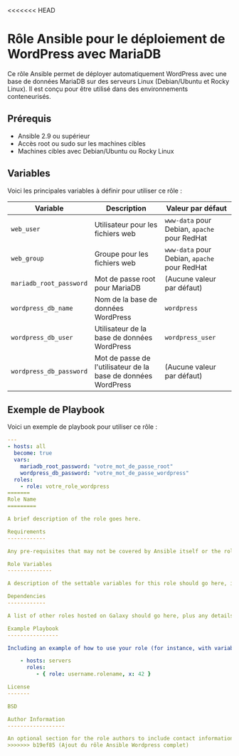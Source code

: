 <<<<<<< HEAD
# Rôle Ansible pour le déploiement de WordPress avec MariaDB

Ce rôle Ansible permet de déployer automatiquement WordPress avec une base de données MariaDB sur des serveurs Linux (Debian/Ubuntu et Rocky Linux). Il est conçu pour être utilisé dans des environnements conteneurisés.

## Prérequis

- Ansible 2.9 ou supérieur
- Accès root ou sudo sur les machines cibles
- Machines cibles avec Debian/Ubuntu ou Rocky Linux

## Variables

Voici les principales variables à définir pour utiliser ce rôle :

| Variable | Description | Valeur par défaut |
|----------|-------------|-------------------|
| `web_user` | Utilisateur pour les fichiers web | `www-data` pour Debian, `apache` pour RedHat |
| `web_group` | Groupe pour les fichiers web | `www-data` pour Debian, `apache` pour RedHat |
| `mariadb_root_password` | Mot de passe root pour MariaDB | (Aucune valeur par défaut) |
| `wordpress_db_name` | Nom de la base de données WordPress | `wordpress` |
| `wordpress_db_user` | Utilisateur de la base de données WordPress | `wordpress_user` |
| `wordpress_db_password` | Mot de passe de l'utilisateur de la base de données WordPress | (Aucune valeur par défaut) |

## Exemple de Playbook

Voici un exemple de playbook pour utiliser ce rôle :

```yaml
---
- hosts: all
  become: true
  vars:
    mariadb_root_password: "votre_mot_de_passe_root"
    wordpress_db_password: "votre_mot_de_passe_wordpress"
  roles:
    - role: votre_role_wordpress
=======
Role Name
=========

A brief description of the role goes here.

Requirements
------------

Any pre-requisites that may not be covered by Ansible itself or the role should be mentioned here. For instance, if the role uses the EC2 module, it may be a good idea to mention in this section that the boto package is required.

Role Variables
--------------

A description of the settable variables for this role should go here, including any variables that are in defaults/main.yml, vars/main.yml, and any variables that can/should be set via parameters to the role. Any variables that are read from other roles and/or the global scope (ie. hostvars, group vars, etc.) should be mentioned here as well.

Dependencies
------------

A list of other roles hosted on Galaxy should go here, plus any details in regards to parameters that may need to be set for other roles, or variables that are used from other roles.

Example Playbook
----------------

Including an example of how to use your role (for instance, with variables passed in as parameters) is always nice for users too:

    - hosts: servers
      roles:
         - { role: username.rolename, x: 42 }

License
-------

BSD

Author Information
------------------

An optional section for the role authors to include contact information, or a website (HTML is not allowed).
>>>>>>> b19ef85 (Ajout du rôle Ansible Wordpress complet)
